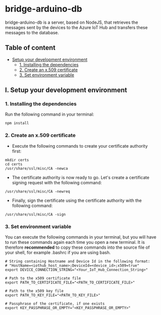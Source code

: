 # bridge-arduino-db

bridge-arduino-db is a server, based on NodeJS, that retrieves the messages sent by the devices to the Azure IoT Hub and transfers these messages to the database.

## Table of content

- [Setup your development environment](#I-Setup-your-development-environment)
    - [1. Installing the dependencies](#1-installing-the-dependencies)
    - [2. Create an x.509 certificate](#2-create-an-x509-certificate)
    - [3. Set environment variable](#3-set-environment-variable)

## I. Setup your development environment

### 1. Installing the dependencies  
Run the following command in your terminal:
```shell script
npm install
```

### 2. Create an x.509 certificate

- Execute the following commands to create your certificate authority first:
```shell script
mkdir certs
cd certs
/usr/share/ssl/misc/CA -newca
```

- The certificate authority is now ready to go. Let's create a certificate signing request with the following command:
```shell script
/usr/share/ssl/misc/CA -newreq
```

- Finally, sign the certificate using the certificate authority with the following command:
```shell script
/usr/share/ssl/misc/CA -sign
```

### 3. Set environment variable

You can execute the following commands in your terminal, but you will have to run these commands again each time you open a new terminal. It is therefore **recommended** to copy these commands into the source file of your shell, for example .bashrc if you are using bash.

```shell script
# String containing Hostname and Device Id in the following format:
# "HostName=<iothub_host_name>;DeviceId=<device_id>;x509=true"
export DEVICE_CONNECTION_STRING="<Your_IoT_Hub_Connection_String>"

# Path to the x509 certificate file
export PATH_TO_CERTIFICATE_FILE="<PATH_TO_CERTIFICATE_FILE>"

# Path to the x509 key file
export PATH_TO_KEY_FILE="<PATH_TO_KEY_FILE>"

# Passphrase of the certificate, if one exists
export KEY_PASSPHRASE_OR_EMPTY="<KEY_PASSPHRASE_OR_EMPTY>"
```
